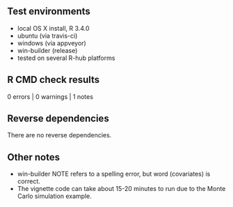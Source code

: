 ## Test environments
* local OS X install, R 3.4.0
* ubuntu (via travis-ci)
* windows (via appveyor)
* win-builder (release)
* tested on several R-hub platforms

## R CMD check results

0 errors | 0 warnings | 1 notes

## Reverse dependencies

There are no reverse dependencies.

## Other notes

* win-builder NOTE refers to a spelling error, but word (covariates) is correct.
* The vignette code can take about 15-20 minutes to run due to the Monte Carlo simulation example.
